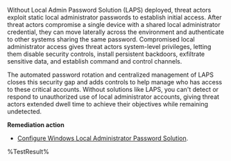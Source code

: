 Without Local Admin Password Solution (LAPS) deployed, threat actors exploit static local administrator passwords to establish initial access. After threat actors compromise a single device with a shared local administrator credential, they can move laterally across the environment and authenticate to other systems sharing the same password. Compromised local administrator access gives threat actors system-level privileges, letting them disable security controls, install persistent backdoors, exfiltrate sensitive data, and establish command and control channels. 

The automated password rotation and centralized management of LAPS closes this security gap and adds controls to help manage who has access to these critical accounts. Without solutions like LAPS, you can't detect or respond to unauthorized use of local administrator accounts, giving threat actors extended dwell time to achieve their objectives while remaining undetected.

**Remediation action**

- [Configure Windows Local Administrator Password Solution](https://learn.microsoft.com/entra/identity/devices/howto-manage-local-admin-passwords?wt.mc_id=zerotrustrecommendations_automation_content_cnl_csasci).
<!--- Results --->
%TestResult%


